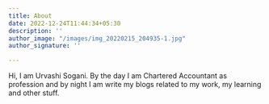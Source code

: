 ```yaml
---
title: About
date: 2022-12-24T11:44:34+05:30
description: ''
author_image: "/images/img_20220215_204935-1.jpg"
author_signature: ''

---
```

Hi, I am Urvashi Sogani. By the day I am Chartered Accountant as profession and by night I am write my blogs related to my work, my learning and other stuff.